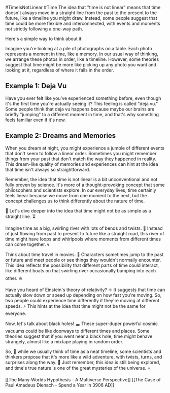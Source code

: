 #TimeIsNotLinear #Time
The idea that "time is not linear" means that time doesn't always move in a straight line from the past to the present to the future, like a timeline you might draw. Instead, some people suggest that time could be more flexible and interconnected, with events and moments not strictly following a one-way path.

Here's a simple way to think about it:

Imagine you're looking at a pile of photographs on a table. Each photo represents a moment in time, like a memory. In our usual way of thinking, we arrange these photos in order, like a timeline. However, some theories suggest that time might be more like picking up any photo you want and looking at it, regardless of where it falls in the order.

## Example 1: Deja Vu
Have you ever felt like you've experienced something before, even though it's the first time you're actually seeing it? This feeling is called "deja vu." Some people think that deja vu happens because maybe our brains are briefly "jumping" to a different moment in time, and that's why something feels familiar even if it's new.

## Example 2: Dreams and Memories
When you dream at night, you might experience a jumble of different events that don't seem to follow a linear order. Sometimes you might remember things from your past that don't match the way they happened in reality. This dream-like quality of memories and experiences can hint at the idea that time isn't always so straightforward.

Remember, the idea that time is not linear is a bit unconventional and not fully proven by science. It's more of a thought-provoking concept that some philosophers and scientists explore. In our everyday lives, time certainly feels linear because we move from one moment to the next, but the concept challenges us to think differently about the nature of time.

🌌 Let's dive deeper into the idea that time might not be as simple as a straight line. ⏳

Imagine time as a big, swirling river with lots of bends and twists. 🌊 Instead of just flowing from past to present to future like a straight road, this river of time might have loops and whirlpools where moments from different times can come together. 🌀

Think about time travel in movies. 🚀 Characters sometimes jump to the past or future and meet people or see things they wouldn't normally encounter. This idea reflects the possibility that different parts of time could interact, like different boats on that swirling river occasionally bumping into each other. ⛵️

Have you heard of Einstein's theory of relativity? ⚛️ It suggests that time can actually slow down or speed up depending on how fast you're moving. So, two people could experience time differently if they're moving at different speeds. ⚡️ This hints at the idea that time might not be the same for everyone.

Now, let's talk about black holes! 🕳️ These super-duper powerful cosmic vacuums could be like doorways to different times and places. Some theories suggest that if you went near a black hole, time might behave strangely, almost like a mixtape playing in random order.

So, 🧐 while we usually think of time as a neat timeline, some scientists and thinkers propose that it's more like a wild adventure, with twists, turns, and surprises along the way. 🎢 Just remember, this idea is still being explored, and time's true nature is one of the great mysteries of the universe. ⭐️

[[The Many-Worlds Hypothesis - A Multiverse Perspective]]
[[The Case of Paul Amadeus Dienach - Spend a Year in 3906 AD]]